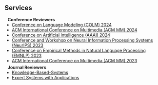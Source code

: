 ## Services

<h4 style="margin:0 10px 0;">Conference Reviewers</h4>

<ul style="margin:0 0 5px;">
  <li><a href="https://colmweb.org/"><autocolor>Conference on Language Modeling (COLM) 2024</autocolor></a></li>
  <li><a href="https://2024.acmmm.org/"><autocolor>ACM International Conference on Multimedia (ACM MM) 2024</autocolor></a></li>
  <li><a href="https://aaai.org/aaai-conference/"><autocolor>Conference on Artificial Intelligence (AAAI) 2024</autocolor></a></li>
  <li><a href="https://nips.cc/Conferences/2023"><autocolor>  Conference and Workshop on Neural Information Processing Systems (NeurIPS) 2023</autocolor></a></li>
  <li><a href="https://2023.emnlp.org/"><autocolor>Conference on Empirical Methods in Natural Language Processing (EMNLP) 2023</autocolor></a></li>
  <li><a href="https://www.acmmm2023.org/"><autocolor>ACM International Conference on Multimedia (ACM MM) 2023</autocolor></a></li>
</ul>

<h4 style="margin:0 10px 0;">Journal Reviewers</h4>

<ul style="margin:0 0 20px;">
  <li><a href="https://www.sciencedirect.com/journal/knowledge-based-systems" target="_blank"> Knowledge-Based-Systems </a></li>
  <li><a href="https://www.sciencedirect.com/journal/expert-systems-with-applications" target="_blank"> Expert Systems with Applications </a></li>
</ul>

<!-- 
<h4 style="margin:0 10px 0;">Membership & Activities</h4>

<ul style="margin:0 0 20px;">
  <li><strong>[2019-present]</strong> Member of the <a href="https://www.amstat.org/" target="_blank"> American Statistical Association </a></li>
  <li><strong>[2019-present]</strong> Member of the <a href="https://www.biometricsociety.org/home" target="_blank"> International Biometric Society </a></li>
  <li><strong>[2021-2022]</strong> Chair of the <a href="https://nyu-medicine-cssa.github.io" target="_blank"> Chinese Student and Scholar Association (CSSA)</a> at Grossman School of Medicine, New York University</li>
</ul> -->
